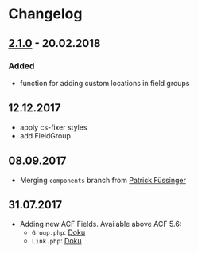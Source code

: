 # Changelog

## [2.1.0] - 20.02.2018

### Added

+ function for adding custom locations in field groups

## 12.12.2017

+ apply cs-fixer styles
+ add FieldGroup

## 08.09.2017

+ Merging `components` branch from [Patrick Füssinger](patrick.fuessinger@towa.at)

## 31.07.2017

+ Adding new ACF Fields. Available above ACF 5.6:
  + `Group.php`: [Doku](https://www.advancedcustomfields.com/resources/group/)
  + `Link.php`: [Doku](https://www.advancedcustomfields.com/resources/link/)

[2.1.0]: https://bitbucket.org/towa_gmbh/towa-fields/src/?at=2.1.0
[2.0.2]: https://bitbucket.org/towa_gmbh/towa-fields/src/?at=2.0.2
[unreleased]: https://bitbucket.org/towa_gmbh/towa-fields/src/?at=develop
